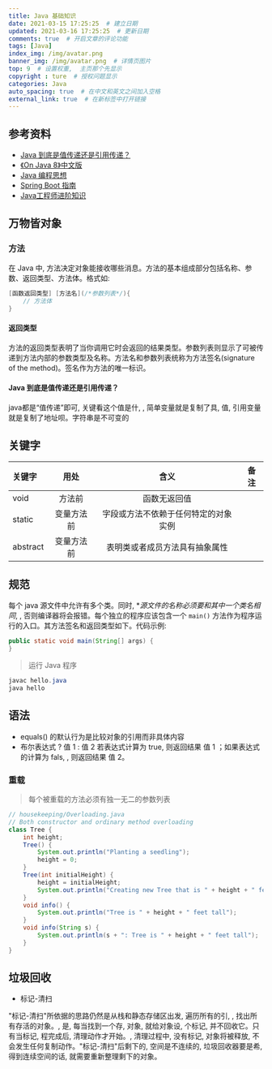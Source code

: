 ```yaml
---
title: Java 基础知识
date: 2021-03-15 17:25:25  # 建立日期
updated: 2021-03-16 17:25:25  # 更新日期
comments: true  # 开启文章的评论功能
tags: [Java]
index_img: /img/avatar.png
banner_img: /img/avatar.png  # 详情页图片
top: 9  # 设置权重,  主页那个先显示
copyright : ture  # 授权问题显示
categories: Java
auto_spacing: true  # 在中文和英文之间加入空格
external_link: true  # 在新标签中打开链接
---
```

<!-- [[toc]]  # 在页面显示目录 -->

## 参考资料
- [Java 到底是值传递还是引用传递？](https://www.zhihu.com/question/31203609)
- [《On Java 8》中文版](https://lingcoder.github.io/OnJava8/#/)
- [Java 编程思想](https://wizardforcel.gitbooks.io/thinking-in-java/content/)
- [Spring Boot 指南](https://snailclimb.gitee.io/springboot-guide/#/)
- [Java工程师进阶知识](https://adjava.netlify.app/#/)

## 万物皆对象
### 方法
在 Java 中,  方法决定对象能接收哪些消息。方法的基本组成部分包括名称、参数、返回类型、方法体。格式如:
```java
[函数返回类型] [方法名](/*参数列表*/){
    // 方法体
}
```
#### 返回类型
方法的返回类型表明了当你调用它时会返回的结果类型。参数列表则显示了可被传递到方法内部的参数类型及名称。方法名和参数列表统称为方法签名(signature of the method)。签名作为方法的唯一标识。

#### Java 到底是值传递还是引用传递？
java都是“值传递”即可,  关键看这个值是什, , 简单变量就是复制了具, 值, 引用变量就是复制了地址呗。字符串是不可变的

## 关键字

关键字|用处|含义|备注
:---|:--:|:---:|:---:
void|方法前|函数无返回值|
static|变量方法前|字段或方法不依赖于任何特定的对象实例|
abstract|变量方法前|表明类或者成员方法具有抽象属性|

## 规范

每个 java 源文件中允许有多个类。同时,  **源文件的名称必须要和其中一个类名相同*, , 否则编译器将会报错。每个独立的程序应该包含一个 `main()` 方法作为程序运行的入口。其方法签名和返回类型如下。代码示例:
```java
public static void main(String[] args) {
}
```

> 运行 Java 程序
```java
javac hello.java
java hello
```

## 语法

- equals() 的默认行为是比较对象的引用而非具体内容
- 布尔表达式 ? 值 1 : 值 2
若表达式计算为 true,  则返回结果 值 1 ；如果表达式的计算为 fals, , 则返回结果 值 2。

### 重载
> 每个被重载的方法必须有独一无二的参数列表
```java
// housekeeping/Overloading.java
// Both constructor and ordinary method overloading
class Tree {
    int height;
    Tree() {
        System.out.println("Planting a seedling");
        height = 0;
    }
    Tree(int initialHeight) {
        height = initialHeight;
        System.out.println("Creating new Tree that is " + height + " feet tall");
    }
    void info() {
        System.out.println("Tree is " + height + " feet tall");
    }
    void info(String s) {
        System.out.println(s + ": Tree is " + height + " feet tall");
    }
}
```

## 垃圾回收
- 标记-清扫

"标记-清扫"所依据的思路仍然是从栈和静态存储区出发,  遍历所有的引, , 找出所有存活的对象。, 是, 每当找到一个存, 对象, 就给对象设, 个标记, 并不回收它。只有当标记, 程完成后, 清理动作才开始。, 清理过程中, 没有标记, 对象将被释放, 不会发生任何复制动作。"标记-清扫"后剩下的, 空间是不连续的, 垃圾回收器要是希, 得到连续空间的话, 就需要重新整理剩下的对象。

